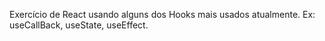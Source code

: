 Exercício de React usando alguns dos Hooks mais usados atualmente. Ex: useCallBack, useState, useEffect. 

